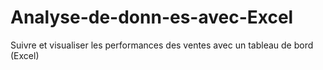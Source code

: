 # Analyse-de-donn-es-avec-Excel
Suivre et visualiser les performances  des ventes avec un tableau de bord (Excel)
